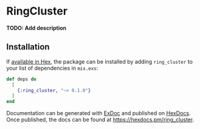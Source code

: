 # RingCluster

**TODO: Add description**

## Installation

If [available in Hex](https://hex.pm/docs/publish), the package can be installed
by adding `ring_cluster` to your list of dependencies in `mix.exs`:

```elixir
def deps do
  [
    {:ring_cluster, "~> 0.1.0"}
  ]
end
```

Documentation can be generated with [ExDoc](https://github.com/elixir-lang/ex_doc)
and published on [HexDocs](https://hexdocs.pm). Once published, the docs can
be found at <https://hexdocs.pm/ring_cluster>.

